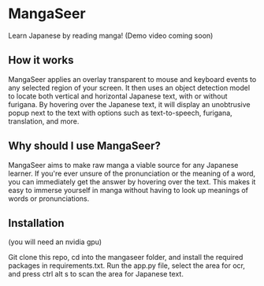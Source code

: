 # MangaSeer
Learn Japanese by reading manga! (Demo video coming soon)

## How it works
MangaSeer applies an overlay transparent to mouse and keyboard events to any selected region of your screen. It then uses an object detection model to locate both vertical and horizontal Japanese text, with or without furigana. By hovering over the Japanese text, it will display an unobtrusive popup next to the text with options such as text-to-speech, furigana, translation, and more.

## Why should I use MangaSeer?
MangaSeer aims to make raw manga a viable source for any Japanese learner. If you're ever unsure of the pronunciation or the meaning of a word, you can immediately get the answer by hovering over the text. This makes it easy to immerse yourself in manga without having to look up meanings of words or pronunciations.

## Installation
(you will need an nvidia gpu)

Git clone this repo, cd into the mangaseer folder, and install the required packages in requirements.txt. Run the app.py file, select the area for ocr, and press ctrl alt s to scan the area for Japanese text.
